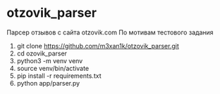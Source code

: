 # otzovik_parser
Парсер отзывов с сайта otzovik.com
По мотивам тестового задания

1. git clone https://github.com/m3xan1k/otzovik_parser.git
2. cd ozovik_parser
3. python3 -m venv venv
4. source venv/bin/activate
3. pip install -r requirements.txt
4. python app/parser.py
